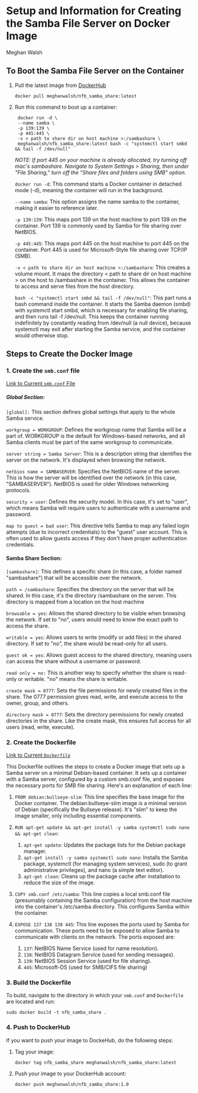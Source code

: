# Setup and Information for Creating the Samba File Server on Docker Image
Meghan Walsh 

## To Boot the Samba File Server on the Container 
1. Pull the latest image from [DockerHub](https://hub.docker.com/r/meghanwalsh/nfb_samba_share)
    ```
    docker pull meghanwalsh/nfb_samba_share:latest
    ```

2. Run this command to boot up a container:
    ```
     docker run -d \
     --name samba \
     -p 139:139 \
     -p 445:445 \
     -v < path to share dir on host machine >:/sambashare \
     meghanwalsh/nfb_samba_share:latest bash -c "systemctl start smbd && tail -f /dev/null"
    ```

    *NOTE: If port 445 on your machine is already allocated, try turning off mac's sambashare. Navigate to System Settings > Sharing, then under "File Sharing," turn off the "Share files and folders using SMB" option.*

    `docker run -d`:
    This command starts a Docker container in detached mode (-d), meaning the container will run in the background.

    `--name samba`:
    This option assigns the name samba to the container, making it easier to reference later.

    `-p 139:139`:
    This maps port 139 on the host machine to port 139 on the container. Port 139 is commonly used by Samba for file sharing over NetBIOS.

    `-p 445:445`:
    This maps port 445 on the host machine to port 445 on the container. Port 445 is used for Microsoft-Style file sharing over TCP/IP (SMB). 

    `-v < path to share dir on host machine >:/sambashare`:
    This creates a volume mount. It maps the directory < path to share dir on host machine > on the host to /sambashare in the container. This allows the container to access and serve files from the host directory.

    `bash -c "systemctl start smbd && tail -f /dev/null"`:
    This part runs a bash command inside the container. It starts the Samba daemon (smbd) with systemctl start smbd, which is necessary for enabling file sharing, and then runs tail -f /dev/null. This keeps the container running indefinitely by constantly reading from /dev/null (a null device), because systemctl may exit after starting the Samba service, and the container would otherwise stop.

## Steps to Create the Docker Image 
### 1. Create the `smb.conf` file 
[Link to Current `smb.conf` File](https://github.com/MeghanW23/cohenlab_neurofeedback/blob/main/setup_samba_docker/smb.conf)

##### Global Section:
`[global]:` This section defines global settings that apply to the whole Samba service.

`workgroup = WORKGROUP`: Defines the workgroup name that Samba will be a part of. WORKGROUP is the default for Windows-based networks, and all Samba clients must be part of the same workgroup to communicate.

`server string = Samba Server`: This is a description string that identifies the server on the network. It's displayed when browsing the network.

`netbios name = SAMBASERVER`: Specifies the NetBIOS name of the server. This is how the server will be identified over the network (in this case, "SAMBASERVER"). NetBIOS is used for older Windows networking protocols.

`security = user`: Defines the security model. In this case, it's set to "user", which means Samba will require users to authenticate with a username and password.

`map to guest = bad user`: This directive tells Samba to map any failed login attempts (due to incorrect credentials) to the "guest" user account. This is often used to allow guests access if they don't have proper authentication credentials.

#### Samba Share Section:
`[sambashare]`: This defines a specific share (in this case, a folder named "sambashare") that will be accessible over the network.

`path = /sambashare`: Specifies the directory on the server that will be shared. In this case, it's the directory /sambashare on the server. This directory is mapped from a location on the host machine

`browsable = yes`: Allows the shared directory to be visible when browsing the network. If set to "no", users would need to know the exact path to access the share.

`writable = yes`: Allows users to write (modify or add files) in the shared directory. If set to "no", the share would be read-only for all users.

`guest ok = yes`: Allows guest access to the shared directory, meaning users can access the share without a username or password.

`read only = no:` This is another way to specify whether the share is read-only or writable. "no" means the share is writable.

`create mask = 0777`: Sets the file permissions for newly created files in the share. The 0777 permission gives read, write, and execute access to the owner, group, and others.

`directory mask = 0777`: Sets the directory permissions for newly created directories in the share. Like the create mask, this ensures full access for all users (read, write, execute).

### 2. Create the Dockerfile 
[Link to Current `Dockerfile`](https://github.com/MeghanW23/cohenlab_neurofeedback/blob/main/setup_samba_docker/Dockerfile)

This Dockerfile outlines the steps to create a Docker image that sets up a Samba server on a minimal Debian-based container. 
It sets up a container with a Samba server, configured by a custom smb.conf file, and exposes the necessary ports for SMB file sharing. Here's an explanation of each line:

1. `FROM debian:bullseye-slim`: This line specifies the base image for the Docker container. The debian:bullseye-slim image is a minimal version of Debian (specifically the Bullseye release). It's "slim" to keep the image smaller, only including essential components.

2. `RUN apt-get update && apt-get install -y samba systemctl sudo nano && apt-get clean`:
    1. `apt-get update`: Updates the package lists for the Debian package manager.
    2. `apt-get install -y samba systemctl sudo nano`: Installs the Samba package, systemctl (for managing system services), sudo (to grant administrative privileges), and nano (a simple text editor).
    3. `apt-get clean`: Cleans up the package cache after installation to reduce the size of the image.

3. `COPY smb.conf /etc/samba`: This line copies a local smb.conf file (presumably containing the Samba configuration) from the host machine into the container's /etc/samba directory. This configures Samba within the container.

4. `EXPOSE 137 138 139 445`: This line exposes the ports used by Samba for communication. These ports need to be exposed to allow Samba to communicate with clients on the network. The ports exposed are: 
    1. `137`: NetBIOS Name Service (used for name resolution).
    2. `138`: NetBIOS Datagram Service (used for sending messages).
    3. `139`: NetBIOS Session Service (used for file sharing).
    4. `445`: Microsoft-DS (used for SMB/CIFS file sharing)

### 3. Build the Dockerfile 
To build, navigate to the directory in which your `smb.conf` and `Dockerfile` are located and run: 
```
sudo docker build -t nfb_samba_share .
```

### 4. Push to DockerHub
If you want to push your image to DockeHub, do the following steps: 
1. Tag your image:

    ```
    docker tag nfb_samba_share meghanwalsh/nfb_samba_share:latest
    ```
2. Push your image to your DockerHub account: 
    ```
    docker push meghanwalsh/nfb_samba_share:1.0
    ```